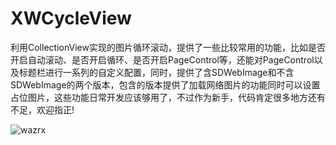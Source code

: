 # XWCycleView
利用CollectionView实现的图片循环滚动，提供了一些比较常用的功能，比如是否开启自动滚动、是否开启循环、是否开启PageControl等，还能对PageControl以及标题栏进行一系列的自定义配置，同时，提供了含SDWebImage和不含SDWebImage的两个版本，包含的版本提供了加载网络图片的功能同时可以设置占位图片，这些功能日常开发应该够用了，不过作为新手，代码肯定很多地方还有不足，欢迎指正!


![wazrx](http://wazrx.com/wp-content/uploads/2015/11/cycleViewGIF.gif)
